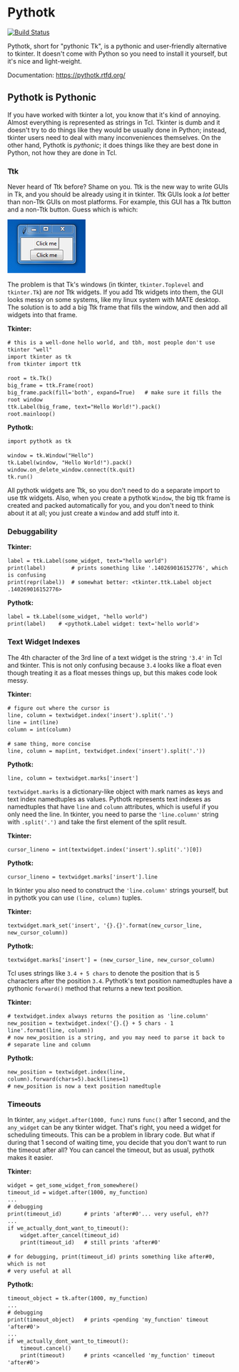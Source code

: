 # Pythotk

[![Build Status](https://travis-ci.org/Akuli/pythotk.svg?branch=master)](https://travis-ci.org/Akuli/pythotk)

[comment]: # (the rtfd status link seems to always show "docs unknown", i have 0 idea why)
[comment]: # (that's why it's not shown here)

Pythotk, short for "pythonic Tk", is a pythonic and user-friendly alternative
to tkinter. It doesn't come with Python so you need to install it yourself, but
it's nice and light-weight.

Documentation: https://pythotk.rtfd.org/


## Pythotk is Pythonic

If you have worked with tkinter a lot, you know that it's kind of annoying.
Almost everything is represented as strings in Tcl. Tkinter is dumb and it
doesn't try to do things like they would be usually done in Python; instead,
tkinter users need to deal with many inconveniences themselves. On the other
hand, Pythotk is *pythonic*; it does things like they are best done in Python,
not how they are done in Tcl.


### Ttk

Never heard of Ttk before? Shame on you. Ttk is the new way to write GUIs in
Tk, and you should be already using it in tkinter. Ttk GUIs look a *lot* better
than non-Ttk GUIs on most platforms. For example, this GUI has a Ttk button and
a non-Ttk button. Guess which is which:

![good and bad button](tk-ttk.png)

The problem is that Tk's windows (in tkinter, `tkinter.Toplevel` and
`tkinter.Tk`) are *not* Ttk widgets. If you add Ttk widgets into them, the GUI
looks messy on some systems, like my linux system with MATE desktop. The
solution is to add a big Ttk frame that fills the window, and then add all
widgets into that frame.

**Tkinter:**

```python3
# this is a well-done hello world, and tbh, most people don't use tkinter "well"
import tkinter as tk
from tkinter import ttk

root = tk.Tk()
big_frame = ttk.Frame(root)
big_frame.pack(fill='both', expand=True)   # make sure it fills the root window
ttk.Label(big_frame, text="Hello World!").pack()
root.mainloop()
```

**Pythotk:**

```python3
import pythotk as tk

window = tk.Window("Hello")
tk.Label(window, "Hello World!").pack()
window.on_delete_window.connect(tk.quit)
tk.run()
```

All pythotk widgets are Ttk, so you don't need to do a separate import to use
ttk widgets. Also, when you create a pythotk `Window`, the big ttk frame is
created and packed automatically for you, and you don't need to think about it
at all; you just create a `Window` and add stuff into it.


### Debuggability

**Tkinter:**

```python3
label = ttk.Label(some_widget, text="hello world")
print(label)        # prints something like '.140269016152776', which is confusing
print(repr(label))  # somewhat better: <tkinter.ttk.Label object .140269016152776>
```

**Pythotk:**

```python3
label = tk.Label(some_widget, "hello world")
print(label)    # <pythotk.Label widget: text='hello world'>
```


### Text Widget Indexes

The 4th character of the 3rd line of a text widget is the string `'3.4'` in
Tcl and tkinter. This is not only confusing because `3.4` looks like a float
even though treating it as a float messes things up, but this makes code look
messy.

**Tkinter:**

```python3
# figure out where the cursor is
line, column = textwidget.index('insert').split('.')
line = int(line)
column = int(column)

# same thing, more concise
line, column = map(int, textwidget.index('insert').split('.'))
```

**Pythotk:**

```python3
line, column = textwidget.marks['insert']
```

`textwidget.marks` is a dictionary-like object with mark names as keys and text
index namedtuples as values. Pythotk represents text indexes as namedtuples
that have `line` and `column` attributes, which is useful if you only need the
line. In tkinter, you need to parse the `'line.column'` string with
`.split('.')` and take the first element of the split result.

**Tkinter:**

```python3
cursor_lineno = int(textwidget.index('insert').split('.')[0])
```

**Pythotk:**

```python3
cursor_lineno = textwidget.marks['insert'].line
```

In tkinter you also need to construct the `'line.column'` strings yourself, but
in pythotk you can use `(line, column)` tuples.

**Tkinter:**

```python3
textwidget.mark_set('insert', '{}.{}'.format(new_cursor_line, new_cursor_column))
```

**Pythotk:**

```python3
textwidget.marks['insert'] = (new_cursor_line, new_cursor_column)
```

Tcl uses strings like `3.4 + 5 chars` to denote the position that is 5
characters after the position `3.4`. Pythotk's text position namedtuples have a
pythonic `forward()` method that returns a new text position.

**Tkinter:**

```python3
# textwidget.index always returns the position as 'line.column'
new_position = textwidget.index('{}.{} + 5 chars - 1 line'.format(line, column))
# now new_position is a string, and you may need to parse it back to
# separate line and column
```

**Pythotk:**

```python3
new_position = textwidget.index(line, column).forward(chars=5).back(lines=1)
# new_position is now a text position namedtuple
```


### Timeouts

In tkinter, `any_widget.after(1000, func)` runs `func()` after 1 second, and
the `any_widget` can be any tkinter widget. That's right, you need a widget for
scheduling timeouts. This can be a problem in library code. But what if during
that 1 second of waiting time, you decide that you don't want to run the
timeout after all? You can cancel the timeout, but as usual, pythotk makes it
easier.

**Tkinter:**

```python3
widget = get_some_widget_from_somewhere()
timeout_id = widget.after(1000, my_function)
...
# debugging
print(timeout_id)       # prints 'after#0'... very useful, eh??
...
if we_actually_dont_want_to_timeout():
    widget.after_cancel(timeout_id)
    print(timeout_id)   # still prints 'after#0'

# for debugging, print(timeout_id) prints something like after#0, which is not
# very useful at all
```

**Pythotk:**

```python3
timeout_object = tk.after(1000, my_function)
...
# debugging
print(timeout_object)   # prints <pending 'my_function' timeout 'after#0'>
...
if we_actually_dont_want_to_timeout():
    timeout.cancel()
    print(timeout)      # prints <cancelled 'my_function' timeout 'after#0'>
```

